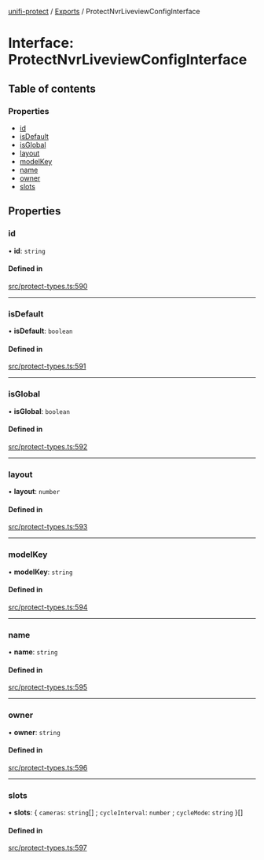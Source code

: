[unifi-protect](../README.md) / [Exports](../modules.md) / ProtectNvrLiveviewConfigInterface

# Interface: ProtectNvrLiveviewConfigInterface

## Table of contents

### Properties

- [id](ProtectNvrLiveviewConfigInterface.md#id)
- [isDefault](ProtectNvrLiveviewConfigInterface.md#isdefault)
- [isGlobal](ProtectNvrLiveviewConfigInterface.md#isglobal)
- [layout](ProtectNvrLiveviewConfigInterface.md#layout)
- [modelKey](ProtectNvrLiveviewConfigInterface.md#modelkey)
- [name](ProtectNvrLiveviewConfigInterface.md#name)
- [owner](ProtectNvrLiveviewConfigInterface.md#owner)
- [slots](ProtectNvrLiveviewConfigInterface.md#slots)

## Properties

### id

• **id**: `string`

#### Defined in

[src/protect-types.ts:590](https://github.com/hjdhjd/unifi-protect/blob/12eaf9c/src/protect-types.ts#L590)

___

### isDefault

• **isDefault**: `boolean`

#### Defined in

[src/protect-types.ts:591](https://github.com/hjdhjd/unifi-protect/blob/12eaf9c/src/protect-types.ts#L591)

___

### isGlobal

• **isGlobal**: `boolean`

#### Defined in

[src/protect-types.ts:592](https://github.com/hjdhjd/unifi-protect/blob/12eaf9c/src/protect-types.ts#L592)

___

### layout

• **layout**: `number`

#### Defined in

[src/protect-types.ts:593](https://github.com/hjdhjd/unifi-protect/blob/12eaf9c/src/protect-types.ts#L593)

___

### modelKey

• **modelKey**: `string`

#### Defined in

[src/protect-types.ts:594](https://github.com/hjdhjd/unifi-protect/blob/12eaf9c/src/protect-types.ts#L594)

___

### name

• **name**: `string`

#### Defined in

[src/protect-types.ts:595](https://github.com/hjdhjd/unifi-protect/blob/12eaf9c/src/protect-types.ts#L595)

___

### owner

• **owner**: `string`

#### Defined in

[src/protect-types.ts:596](https://github.com/hjdhjd/unifi-protect/blob/12eaf9c/src/protect-types.ts#L596)

___

### slots

• **slots**: { `cameras`: `string`[] ; `cycleInterval`: `number` ; `cycleMode`: `string`  }[]

#### Defined in

[src/protect-types.ts:597](https://github.com/hjdhjd/unifi-protect/blob/12eaf9c/src/protect-types.ts#L597)
